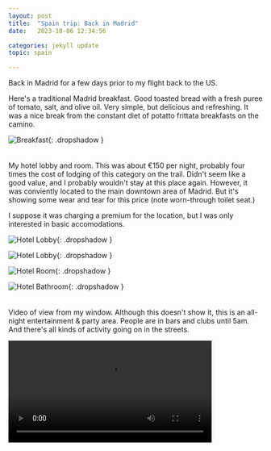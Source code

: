 ```yaml
---
layout: post
title:  "Spain trip: Back in Madrid"
date:   2023-10-06 12:34:56

categories: jekyll update
topic: spain

---
```


Back in Madrid for a few days prior to my flight back to the US.

Here's a traditional Madrid breakfast.  Good toasted bread with a fresh puree of
tomato, salt, and olive oil.  Very simple, but delicious and
refreshing.  It was a nice break from the constant diet of
potatto frittata breakfasts on the camino.

![Breakfast](/images/spain/2023-10-06/A/image0.jpeg){: .dropshadow }
<br><br><br>
My hotel lobby and room.  This was about &euro;150 per night, probably
four times the cost of lodging of this category on the trail.  Didn't
seem like a good value, and I probably wouldn't stay at this place again.
However, it was conviently located to the main downtown area of Madrid.
But it's showing some wear and tear for this price (note worn-through
toilet seat.)

I suppose it was charging a premium for the location, but I was only
interested in basic accomodations.

![Hotel Lobby](/images/spain/2023-10-06/A/image1.jpeg){: .dropshadow }

![Hotel Lobby](/images/spain/2023-10-06/A/image2.jpeg){: .dropshadow }

![Hotel Room](/images/spain/2023-10-06/A/image3.jpeg){: .dropshadow }

![Hotel Bathroom](/images/spain/2023-10-06/A/image4.jpeg){: .dropshadow }
<br><br><br>
Video of view from my window.  Although this doesn't show it, this is an all-night
entertainment & party area.  People are in bars and clubs until 5am.  And
there's all kinds of activity going on in the streets.

<video controls="true" width="80%">
  <source src="/images/spain/2023-10-06/A/Video.webm" type="video/webm">
  <source src="/images/spain/2023-10-06/A/Video.mp4" type="video/mp4">
  Your browser does not support the video tag.
</video>
<br><br><br>

